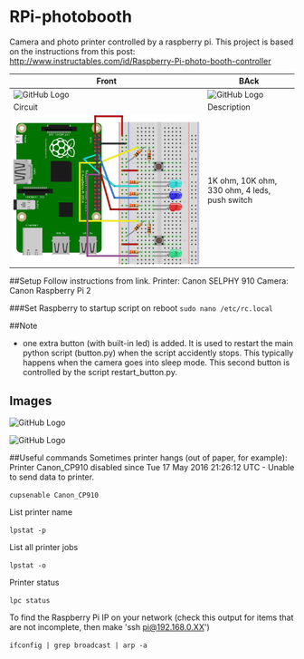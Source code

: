 # RPi-photobooth
Camera and photo printer controlled by a raspberry pi. This project is based on the instructions from this post: http://www.instructables.com/id/Raspberry-Pi-photo-booth-controller



Front | BAck
------------ | -------------
![GitHub Logo](/photobooth_front.png) | ![GitHub Logo](/photobooth_back.jpg)
Circuit | Description
![GitHub Logo](/circuit.png) | 1K ohm, 10K ohm, 330 ohm, 4 leds, push switch

##Setup
Follow instructions from link. 
Printer: Canon SELPHY 910
Camera: Canon
Raspberry Pi 2

###Set Raspberry to startup script on reboot
`sudo nano /etc/rc.local`

##Note
- one extra button (with built-in led) is added. It is used to restart the main python script (button.py) when the script accidently stops. This typically happens when the camera goes into sleep mode. This second button is controlled by the script restart_button.py. 

## Images
![GitHub Logo](/photobooth_front.png)


![GitHub Logo](/photobooth_back.jpg)


##Useful commands
Sometimes printer hangs (out of paper, for example): Printer Canon_CP910 disabled since Tue 17 May 2016 21:26:12 UTC -
	Unable to send data to printer.

`cupsenable Canon_CP910`

List printer name

`lpstat -p`

List all printer jobs

`lpstat -o`

Printer status

`lpc status`

To find the Raspberry Pi IP on your network (check this output for items that are not incomplete, then make 'ssh pi@192.168.0.XX')

`ifconfig | grep broadcast | arp -a`
